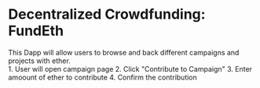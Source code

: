 <h1> Decentralized Crowdfunding: FundEth </h1>
This Dapp will allow users to browse and back different campaigns and projects with ether. </br>
1. User will open campaign page</n>
2. Click "Contribute to Campaign"
3. Enter amoount of ether to contribute
4. Confirm the contribution


